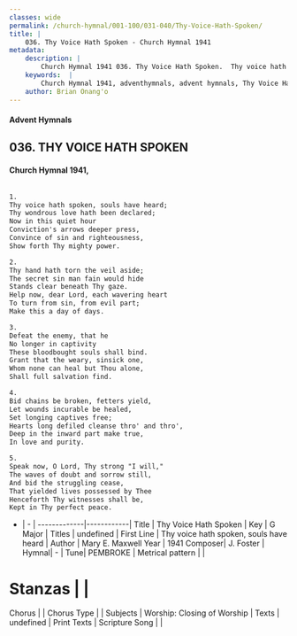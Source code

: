 ```yaml
---
classes: wide
permalink: /church-hymnal/001-100/031-040/Thy-Voice-Hath-Spoken/
title: |
    036. Thy Voice Hath Spoken - Church Hymnal 1941
metadata:
    description: |
        Church Hymnal 1941 036. Thy Voice Hath Spoken.  Thy voice hath spoken, souls have heard;  Thy wondrous love hath been declared;  Now in this quiet hour  Conviction's arrows deeper press,  Convince of sin and righteousness,  Show forth Thy mighty power.  
    keywords:  |
        Church Hymnal 1941, adventhymnals, advent hymnals, Thy Voice Hath Spoken, Thy voice hath spoken, souls have heard. 
    author: Brian Onang'o
---
```


#### Advent Hymnals
## 036. THY VOICE HATH SPOKEN
####  Church Hymnal 1941,

```txt

1.
Thy voice hath spoken, souls have heard; 
Thy wondrous love hath been declared; 
Now in this quiet hour 
Conviction's arrows deeper press, 
Convince of sin and righteousness, 
Show forth Thy mighty power. 

2.
Thy hand hath torn the veil aside; 
The secret sin man fain would hide 
Stands clear beneath Thy gaze. 
Help now, dear Lord, each wavering heart 
To turn from sin, from evil part; 
Make this a day of days. 

3.
Defeat the enemy, that he 
No longer in captivity 
These bloodbought souls shall bind. 
Grant that the weary, sinsick one, 
Whom none can heal but Thou alone, 
Shall full salvation find. 

4.
Bid chains be broken, fetters yield, 
Let wounds incurable be healed, 
Set longing captives free; 
Hearts long defiled cleanse thro' and thro', 
Deep in	the inward part make true, 
In love and purity. 

5.
Speak now, O Lord, Thy strong "I will," 
The waves of doubt and sorrow still, 
And bid the struggling cease, 
That yielded lives possessed by Thee 
Henceforth Thy witnesses shall be, 
Kept in Thy perfect peace.


```

- |   -  |
-------------|------------|
Title | Thy Voice Hath Spoken |
Key | G Major |
Titles | undefined |
First Line | Thy voice hath spoken, souls have heard |
Author | Mary E. Maxwell
Year | 1941
Composer| J. Foster |
Hymnal|  - |
Tune| PEMBROKE |
Metrical pattern | |
# Stanzas |  |
Chorus |  |
Chorus Type |  |
Subjects | Worship: Closing of Worship |
Texts | undefined |
Print Texts | 
Scripture Song |  |
    
